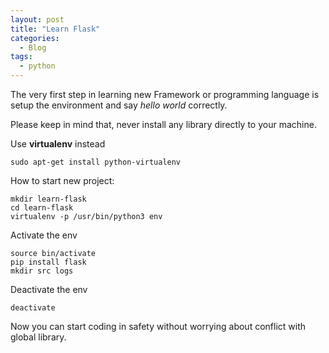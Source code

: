 ```yaml
---
layout: post
title: "Learn Flask"
categories:
  - Blog
tags:
  - python
---
```


The very first step in learning new Framework or programming
language is setup the environment and say *hello world* correctly.

Please keep in mind that, never install any library directly to your machine.

Use **virtualenv** instead
```
sudo apt-get install python-virtualenv
```

How to start new project:

```
mkdir learn-flask
cd learn-flask
virtualenv -p /usr/bin/python3 env
```

Activate the env

```
source bin/activate
pip install flask
mkdir src logs
```

Deactivate the env

```
deactivate
```
Now you can start coding in safety without worrying about conflict with global library.
